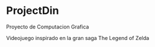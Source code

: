 # ProjectDin
Proyecto de Computacion Grafica

Videojuego inspirado en la gran saga The Legend of Zelda
